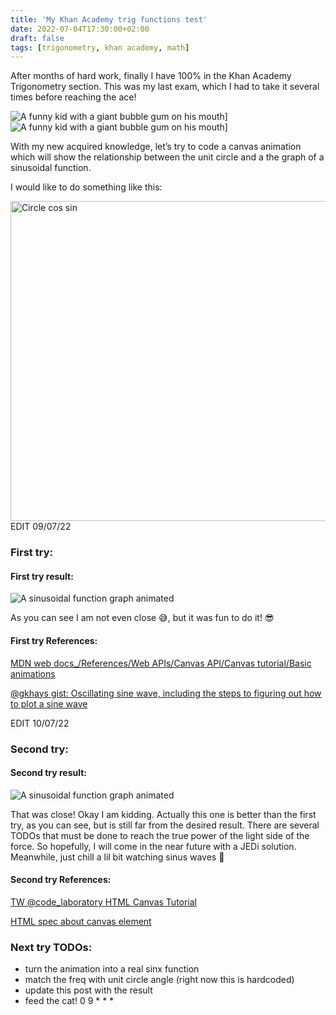 ```yaml
---
title: 'My Khan Academy trig functions test'
date: 2022-07-04T17:30:00+02:00
draft: false
tags: [trigonometry, khan academy, math]
---
```


After months of hard work, finally I have 100% in the Khan Academy Trigonometry section. This was my last exam, which I had to take it several times before reaching the ace!

<div class="align-stuff">
<img style="margin:0; max-height:100vh" src="/joji_fx/images/post04/unit-test-trig-0.jpg" alt="A funny kid with a giant bubble gum on his mouth]">
<img style="margin:0; max-height:100vh" src="/joji_fx/images/post04/unit-test-trig-1.jpg" alt="A funny kid with a giant bubble gum on his mouth]">
</div>

With my new acquired knowledge, let’s try to code a canvas animation which will show the relationship between the unit circle and a the graph of a sinusoidal function.

I would like to do something like this:

<div class="align-stuff">
<a title="Lucas Vieira, Public domain, via Wikimedia Commons" href="https://commons.wikimedia.org/wiki/File:Circle_cos_sin.gif"><img width="512" alt="Circle cos sin" src="https://upload.wikimedia.org/wikipedia/commons/3/3b/Circle_cos_sin.gif"></a>
</div>

<div class="align-stuff">
EDIT 09/07/22
</div>

### First try:

<script src="https://gist.github.com/mugiwarafx/7e765db443837f520daef80dc9ffdebc.js"></script>

#### First try result:

<div class="align-stuff">
<img style="margin:0; max-height:100vh" src="/joji_fx/images/post04/first-try.gif" alt="A sinusoidal function graph animated">
</div>

As you can see I am not even close 😅, but it was fun to do it! 😎

#### First try References:

[MDN web docs\_/References/Web APIs/Canvas API/Canvas tutorial/Basic animations](https://developer.mozilla.org/en-US/docs/Web/API/Canvas_API/Tutorial/Basic_animations)

[@gkhays gist: Oscillating sine wave, including the steps to figuring out how to plot a sine wave](https://gist.github.com/gkhays/e264009c0832c73d5345847e673a64ab)

<div class="align-stuff">
EDIT 10/07/22
</div>

### Second try:

<script src="https://gist.github.com/mugiwarafx/7dc3fc10d6687def23c00fed256f8c1c.js"></script>

#### Second try result:

<div class="align-stuff">
<img style="margin:0; max-height:100vh" src="/joji_fx/images/post04/second-try.gif" alt="A sinusoidal function graph animated">
</div>

That was close! Okay I am kidding. Actually this one is better than the first try, as you can see, but is still far from the desired result. There are several TODOs that must be done to reach the true power of the light side of the force. So hopefully, I will come in the near future with a JEDi solution. Meanwhile, just chill a lil bit watching sinus waves 🦄

#### Second try References:

[TW @code_laboratory HTML Canvas Tutorial](https://www.youtube.com/watch?v=uCH1ta5OUHw&t=2406s)

[HTML spec about canvas element](https://html.spec.whatwg.org/multipage/canvas.html)

### Next try TODOs:

- turn the animation into a real sinx function
- match the freq with unit circle angle (right now this is hardcoded)
- update this post with the result
- feed the cat! 0 9 \* \* \*
